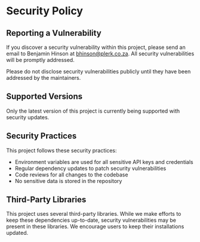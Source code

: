 # Security Policy

## Reporting a Vulnerability

If you discover a security vulnerability within this project, please send an email to Benjamin Hinson at bhinson@plerk.co.za. All security vulnerabilities will be promptly addressed.

Please do not disclose security vulnerabilities publicly until they have been addressed by the maintainers.

## Supported Versions

Only the latest version of this project is currently being supported with security updates.

## Security Practices

This project follows these security practices:

- Environment variables are used for all sensitive API keys and credentials
- Regular dependency updates to patch security vulnerabilities
- Code reviews for all changes to the codebase
- No sensitive data is stored in the repository

## Third-Party Libraries

This project uses several third-party libraries. While we make efforts to keep these dependencies up-to-date, security vulnerabilities may be present in these libraries. We encourage users to keep their installations updated.
